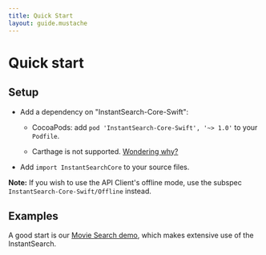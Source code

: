 ```yaml
---
title: Quick Start
layout: guide.mustache
---
```


# Quick start

## Setup

- Add a dependency on "InstantSearch-Core-Swift":

    - CocoaPods: add `pod 'InstantSearch-Core-Swift', '~> 1.0'` to your `Podfile`.

    - Carthage is not supported. [Wondering why?](./miscellaneous.html#why-is-carthage-not-supported)

- Add `import InstantSearchCore` to your source files.

**Note:** If you wish to use the API Client's offline mode, use the subspec `InstantSearch-Core-Swift/Offline` instead.


## Examples

A good start is our [Movie Search demo](https://github.com/algolia/algolia-swift-demo), which makes extensive use of the InstantSearch.
